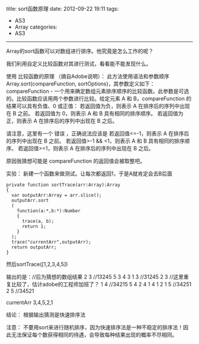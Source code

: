 ﻿title: sort函数原理 
date: 2012-09-22 19:11 
tags: 
- AS3
- Array
categories:
- AS3
---


Array的sort函数可以对数组进行排序。他究竟是怎么工作的呢？

我们利用自定义比较函数对其进行测试，看看能不能发现什么。

使用 比较函数的原理 （摘自Adobe说明）： 
此方法使用语法和参数顺序 Array.sort(compareFunction, sortOptions)，其参数定义如下：
compareFunction - 一个用来确定数组元素排序顺序的比较函数。此参数是可选的。比较函数应该用两个参数进行比较。给定元素 A 和 B，compareFunction 的结果可以具有负值、0 或正值：
若返回值为负，则表示 A 在排序后的序列中出现在 B 之前。
若返回值为 0，则表示 A 和 B 具有相同的排序顺序。
若返回值为正，则表示 A 在排序后的序列中出现在 B 之后。 


请注意，这里有一个 错误 ，正确说法应该是
若返回值<=-1，则表示 A 在排序后的序列中出现在 B 之前。 
若返回值>-1 && <1，则表示 A 和 B 具有相同的排序顺序。 
若返回值>=1，则表示 A 在排序后的序列中出现在 B 之后。 

原因我猜想可能是 compareFunction 的返回值会被取整吧。

实验： 
新建一个函数来做测试。让每次都返回1，于是A就肯定会去B后面

    private function sortTrace(arr:Array):Array
    {
      var outputArr:Array = arr.slice();
      outputArr.sort
      (
        function(a:*,b:*):Number
        {
          trace(a, b);
          return 1;
        }
      );
      trace("currentArr",outputArr);
      return outputArr;
    }

然后sortTrace([1,2,3,4,5]) 

输出的是：//后为猜想的数组结果
2 3 //13245
5 3 
4 3 
1 3 //31245
2 3 //这里重复比较了，估计adobe的工程师加班了？
1 4 //34215
5 4 
2 4 
1 4 
1 2 
1 5 //34251
2 5 //34521

currentArr 3,4,5,2,1

结论： 
根据输出猜测是快速排序法

注意： 
不要用sort来进行随机排序，因为快速排序法是一种不稳定的排序法！因此无法保证每个数获得相同的待遇，会导致每种结果出现的概率不尽相同。 